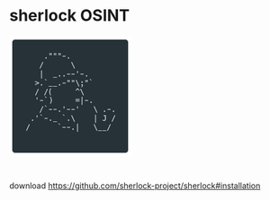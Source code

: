 # sherlock OSINT
![1347677a13dfbc3fb5baab06c12814e0.png](../../../_resources/1347677a13dfbc3fb5baab06c12814e0.png)
#
download
https://github.com/sherlock-project/sherlock#installation